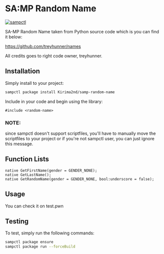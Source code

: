 # SA:MP Random Name

[![sampctl](https://img.shields.io/badge/sampctl-random--name-2f2f2f.svg?style=for-the-badge)](https://github.com/Kirima2nd/samp-random-name)

SA-MP Random Name taken from Python source code which is you can find it below:

https://github.com/treyhunner/names

All credits goes to right code owner, treyhunner.

## Installation

Simply install to your project:

```bash
sampctl package install Kirima2nd/samp-random-name
```

Include in your code and begin using the library:

```pawn
#include <random-name>
```

### **NOTE**: 

since sampctl doesn't support scriptfiles, you'll have to manually move the scriptfiles to your project
or if you're not sampctl user, you can just ignore this message.

## Function Lists

```pawn
native GetFirstName(gender = GENDER_NONE);
native GetLastName();
native GetRandomName(gender = GENDER_NONE, bool:underscore = false);
```

## Usage

You can check it on test.pwn

## Testing

To test, simply run the following commands:

```bash
sampctl package ensure
sampctl package run --forceBuild
```

